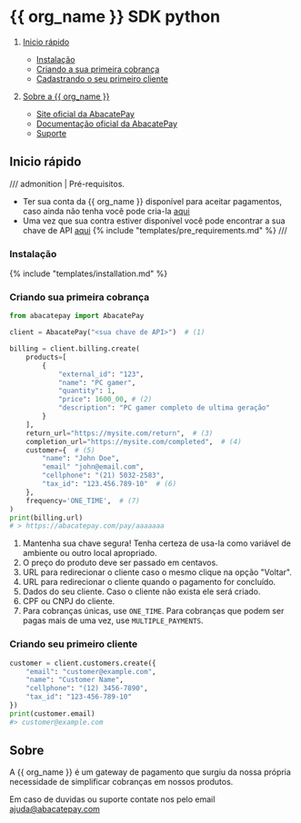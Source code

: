 # {{ org_name }} SDK python

1. [Inicio rápido](#inicio-rapido)
    - [Instalação](#instalacao)
    - [Criando a sua primeira cobrança](#criando-sua-primeira-cobranca)
    - [Cadastrando o seu primeiro cliente](#criando-seu-primeiro-cliente)

2. [Sobre a {{ org_name }}](#sobre)
    - [Site oficial da AbacatePay](https://abacatepay.com)
    - [Documentação oficial da AbacatePay](https://docs.abacatepay.com/pages/introduction)
    - [Suporte](#sobre)
    

## Inicio rápido
/// admonition | Pré-requisitos.
- Ter sua conta da {{ org_name }} disponível para aceitar pagamentos, caso ainda não tenha você pode cria-la [aqui](https://www.abacatepay.com/login)
- Uma vez que sua contra estiver disponível você pode encontrar a sua chave de API [aqui](https://www.abacatepay.com/integrar)
{% include "templates/pre_requirements.md" %}
///

### Instalação
{% include "templates/installation.md" %}



### Criando sua primeira cobrança
```py
from abacatepay import AbacatePay

client = AbacatePay("<sua chave de API>")  # (1)

billing = client.billing.create(
    products=[
        {
            "external_id": "123",
            "name": "PC gamer",
            "quantity": 1,
            "price": 1600_00, # (2)
            "description": "PC gamer completo de ultima geração"
        }
    ],
    return_url="https://mysite.com/return",  # (3)
    completion_url="https://mysite.com/completed",  # (4)
    customer={  # (5)
        "name": "John Doe",
        "email" "john@email.com",
        "cellphone": "(21) 5032-2583",
        "tax_id": "123.456.789-10"  # (6)
    },
    frequency='ONE_TIME',  # (7)
)
print(billing.url)
# > https://abacatepay.com/pay/aaaaaaa
```

1. Mantenha sua chave segura! Tenha certeza de usa-la como variável de ambiente ou outro local apropriado.
2. O preço do produto deve ser passado em centavos.
3. URL para redirecionar o cliente caso o mesmo clique na opção "Voltar".
4. URL para redirecionar o cliente quando o pagamento for concluído.
5. Dados do seu cliente. Caso o cliente não exista ele será criado.
6. CPF ou CNPJ do cliente.
7. Para cobranças únicas, use `ONE_TIME`. Para cobranças que podem ser pagas mais de uma vez, use `MULTIPLE_PAYMENTS`.


### Criando seu primeiro cliente
```py
customer = client.customers.create({
    "email": "customer@example.com",
    "name": "Customer Name",
    "cellphone": "(12) 3456-7890",
    "tax_id": "123-456-789-10"
})
print(customer.email)
#> customer@example.com
```

## **Sobre**
A {{ org_name }} é um gateway de pagamento que surgiu da nossa própria necessidade de simplificar cobranças em nossos produtos.

Em caso de duvidas ou suporte contate nos pelo email [ajuda@abacatepay.com](mailto:{{help_email}})
